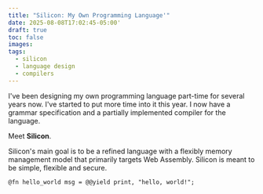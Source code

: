 ```yaml
---
title: "Silicon: My Own Programming Language'"
date: 2025-08-08T17:02:45-05:00'
draft: true 
toc: false
images:
tags:
  - silicon
  - language design
  - compilers
---
```


I've been designing my own programming language part-time for several years now. I've started to put more time into it this year. I now have a grammar specification
and a partially implemented compiler for the language.

Meet **Silicon**.

Silicon's main goal is to be a refined language with a flexibly memory management model that primarily targets Web Assembly. Silicon is meant to be simple, flexible and secure. 

    @fn hello_world msg = @@yield print, "hello, world!";
